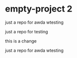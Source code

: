 # empty-project 2


just a repo for awda wtesting

just a repo for testing

this is a change

just a repo for awda wtesting
